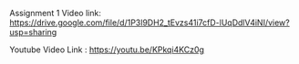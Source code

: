 Assignment 1 Video link: 
https://drive.google.com/file/d/1P3l9DH2_tEvzs41i7cfD-lUqDdlV4iNI/view?usp=sharing

Youtube Video Link : https://youtu.be/KPkqi4KCz0g



